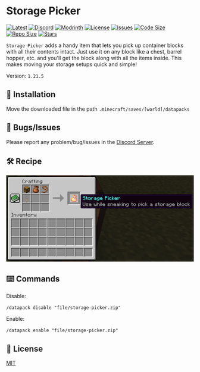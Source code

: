 # Storage Picker

[![Latest](https://img.shields.io/github/v/release/lullaby6/storage-picker-data-pack?color=blueviolet&logo=github)](https://github.com/lullaby6/storage-picker-data-pack/releases)
[![Discord](https://img.shields.io/discord/1327308441324097681?label=discord&color=blue&logo=discord)](https://discord.gg/5UdcDa5xNC)
[![Modrinth](https://img.shields.io/modrinth/dt/storage-picker-data-pack?label=modrinth&logo=modrinth)](https://modrinth.com/datapack/storage-picker)
[![License](https://img.shields.io/badge/license-mit-green)](https://github.com/lullaby6/storage-picker-data-pack/blob/main/LICENSE)
[![Issues](https://img.shields.io/github/issues/lullaby6/storage-picker-data-pack?color=orange&logo=github)](https://github.com/lullaby6/storage-picker-data-pack/issues)
[![Code Size](https://img.shields.io/github/languages/code-size/lullaby6/storage-picker-data-pack?color=purple&logoColor=white)](https://github.com/lullaby6/storage-picker-data-pack)
[![Repo Size](https://img.shields.io/github/repo-size/lullaby6/storage-picker-data-pack?logo=dropbox&color=red)](https://github.com/lullaby6/storage-picker-data-pack)
[![Stars](https://img.shields.io/github/stars/lullaby6/storage-picker-data-pack?logo=github&color=yellow)](https://github.com/lullaby6/chest-picker-data-pack/stargazers)

`Storage Picker` adds a handy item that lets you pick up container blocks with all their contents intact. Just use it on any block like a chest, barrel hopper, etc. and you'll get the block along with all the items inside. This makes moving your storage setups quick and simple!

Version: `1.21.5`

## 📂 Installation

Move the downloaded file in the path `.minecraft/saves/[world]/datapacks`

## 👾 Bugs/Issues

Please report any problem/bug/issues in the [Discord Server](https://discord.gg/5UdcDa5xNC).

## 🛠️ Recipe

![recipe](https://raw.githubusercontent.com/lullaby6/storage-picker-data-pack/refs/heads/main/images/recipe.png)

## ⌨️ Commands

Disable:

```mcfunction
/datapack disable "file/storage-picker.zip"
```

Enable:

```mcfunction
/datapack enable "file/storage-picker.zip"
```

## 🪪 License

[MIT](https://github.com/lullaby6/storage-picker-data-pack/blob/main/LICENSE)